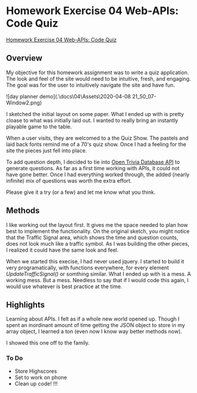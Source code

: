 # Homework Exercise 04 Web-APIs: Code Quiz

[Homework Exercise 04 Web-APIs: Code Quiz](https://timansy.github.io/04_homework/docs/04/)

## Overview

My objective for this homework assignment was to write a quiz application. The look and feel of the site would need to be intuitive, fresh, and engaging. The goal was for the user to intuitively navigate the site and have fun.

![day planner demo](.\docs\04\Assets\2020-04-08 21_50_07-Window2.png)

I sketched the initial layout on some paper. What I ended up with is pretty cloase to what was initially laid out. I wanted to really bring an instantly playable game to the table.

When a user visits, they are welcomed to a the Quiz Show. The pastels and laid back fonts remind me of a 70's quiz show. Once I had a feeling for the site the pieces just fell into place.

To add question depth, I decided to tie into [Open Trivia Database API](https://opentdb.com/) to generate questions. As far as a first time working with APIs, it could not have gone better. Once I had everything worked through, the added (nearly infinite) mix of questions was worth the extra effort.

Please give it a try (or a few) and let me know what you think.

## Methods

I like working out the layout first. It gives me the space needed to plan how best to implement the functionality. On the original sketch, you might notice that the Traffic Signal area, which shows the time and question counts, does not look much like a traffic symbol. As I was building the other pieces, I realized it could have the same look and feel.

When we started this execise, I had never used jquery. I started to build it very programatically, with functions everywhere, for every element _UpdateTrafficSignal()_ or somthing similar. What I ended up with is a mess. A working mess. But a mess. Needless to say that if I would code this again, I would use whatever is best practice at the time.

## Highlights

Learning about APIs. I felt as if a whole new world opened up. Though I spent an inordinant amount of time getting the JSON object to store in my array object, I learned a ton (even now I know way better methods now).

I showed this one off to the family.

### To Do

* Store Highscores
* Set to work on phone
* Clean up code! !!!
